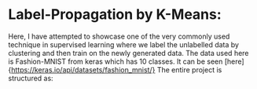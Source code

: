 # Label-Propagation by K-Means:
Here, I have attempted to showcase one of the very commonly used technique in supervised learning where we label the unlabelled data by clustering and then train on the newly generated data. The data used here is Fashion-MNIST from keras which has 10 classes. It can be seen [here]{https://keras.io/api/datasets/fashion_mnist/}
The entire project is structured as:
